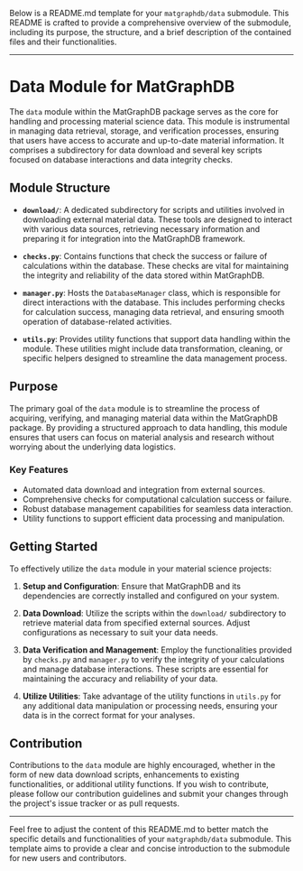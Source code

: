 Below is a README.md template for your `matgraphdb/data` submodule. This README is crafted to provide a comprehensive overview of the submodule, including its purpose, the structure, and a brief description of the contained files and their functionalities.

---

# Data Module for MatGraphDB

The `data` module within the MatGraphDB package serves as the core for handling and processing material science data. This module is instrumental in managing data retrieval, storage, and verification processes, ensuring that users have access to accurate and up-to-date material information. It comprises a subdirectory for data download and several key scripts focused on database interactions and data integrity checks.

## Module Structure

- **`download/`**: A dedicated subdirectory for scripts and utilities involved in downloading external material data. These tools are designed to interact with various data sources, retrieving necessary information and preparing it for integration into the MatGraphDB framework.

- **`checks.py`**: Contains functions that check the success or failure of calculations within the database. These checks are vital for maintaining the integrity and reliability of the data stored within MatGraphDB.

- **`manager.py`**: Hosts the `DatabaseManager` class, which is responsible for direct interactions with the database. This includes performing checks for calculation success, managing data retrieval, and ensuring smooth operation of database-related activities.

- **`utils.py`**: Provides utility functions that support data handling within the module. These utilities might include data transformation, cleaning, or specific helpers designed to streamline the data management process.

## Purpose

The primary goal of the `data` module is to streamline the process of acquiring, verifying, and managing material data within the MatGraphDB package. By providing a structured approach to data handling, this module ensures that users can focus on material analysis and research without worrying about the underlying data logistics.

### Key Features

- Automated data download and integration from external sources.
- Comprehensive checks for computational calculation success or failure.
- Robust database management capabilities for seamless data interaction.
- Utility functions to support efficient data processing and manipulation.

## Getting Started

To effectively utilize the `data` module in your material science projects:

1. **Setup and Configuration**: Ensure that MatGraphDB and its dependencies are correctly installed and configured on your system.

2. **Data Download**: Utilize the scripts within the `download/` subdirectory to retrieve material data from specified external sources. Adjust configurations as necessary to suit your data needs.

3. **Data Verification and Management**: Employ the functionalities provided by `checks.py` and `manager.py` to verify the integrity of your calculations and manage database interactions. These scripts are essential for maintaining the accuracy and reliability of your data.

4. **Utilize Utilities**: Take advantage of the utility functions in `utils.py` for any additional data manipulation or processing needs, ensuring your data is in the correct format for your analyses.

## Contribution

Contributions to the `data` module are highly encouraged, whether in the form of new data download scripts, enhancements to existing functionalities, or additional utility functions. If you wish to contribute, please follow our contribution guidelines and submit your changes through the project's issue tracker or as pull requests.

---

Feel free to adjust the content of this README.md to better match the specific details and functionalities of your `matgraphdb/data` submodule. This template aims to provide a clear and concise introduction to the submodule for new users and contributors.